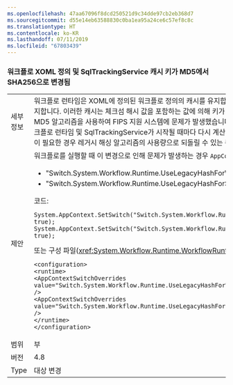 ```yaml
---
ms.openlocfilehash: 47aa67096f8dcd250521d9c34dde97cb2eb368d7
ms.sourcegitcommit: d55e14eb63588830c0ba1ea95a24ce6c57ef8c8c
ms.translationtype: HT
ms.contentlocale: ko-KR
ms.lasthandoff: 07/11/2019
ms.locfileid: "67803439"
---
```

### <a name="workflow-xoml-definition-and-sqltrackingservice-cache-keys-changed-from-md5-to-sha256"></a>워크플로 XOML 정의 및 SqlTrackingService 캐시 키가 MD5에서 SHA256으로 변경됨

|   |   |
|---|---|
|세부 정보|워크플로 런타임은 XOML에 정의된 워크플로 정의의 캐시를 유지합니다. 또한 SqlTrackingService는 문자열에 의해 키가 지정된 캐시를 유지합니다. 이러한 캐시는 체크섬 해시 값을 포함하는 값에 의해 키가 지정됩니다. .NET Framework 4.7.2 이전 버전에서 이 체크섬 해시는 MD5 알고리즘을 사용하여 FIPS 지원 시스템에 문제가 발생했습니다. .NET Framework 4.8부터 사용되는 알고리즘은 SHA256입니다. 워크플로 런타임 및 SqlTrackingService가 시작될 때마다 다시 계산되기 때문에 이 변경 내용과의 호화성 문제가 없어야 합니다. 그러나 고객이 필요한 경우 레거시 해싱 알고리즘의 사용량으로 되돌릴 수 있는 쿼크를 제공했습니다.|
|제안|워크플로를 실행할 때 이 변경으로 인해 문제가 발생하는 경우 <code>AppContext</code> 스위치 중 하나 또는 둘 다를 설정해 보세요.<ul><li>&quot;Switch.System.Workflow.Runtime.UseLegacyHashForWorkflowDefinitionDispenserCacheKey&quot;를 true로 설정합니다.</li><li>&quot;Switch.System.Workflow.Runtime.UseLegacyHashForSqlTrackingCacheKey&quot;를 true로 설정합니다.</li></ul>코드:<pre><code class="lang-csharp">System.AppContext.SetSwitch(&quot;Switch.System.Workflow.Runtime.UseLegacyHashForWorkflowDefinitionDispenserCacheKey&quot;, true);&#13;&#10;System.AppContext.SetSwitch(&quot;Switch.System.Workflow.Runtime.UseLegacyHashForSqlTrackingCacheKey&quot;, true);&#13;&#10;</code></pre>또는 구성 파일(<xref:System.Workflow.Runtime.WorkflowRuntime> 개체를 만드는 애플리케이션의 구성 파일에 있어야 함):<pre><code class="lang-xml">&lt;configuration&gt;&#13;&#10;&lt;runtime&gt;&#13;&#10;&lt;AppContextSwitchOverrides value=&quot;Switch.System.Workflow.Runtime.UseLegacyHashForWorkflowDefinitionDispenserCacheKey=true&quot; /&gt;&#13;&#10;&lt;AppContextSwitchOverrides value=&quot;Switch.System.Workflow.Runtime.UseLegacyHashForSqlTrackingCacheKeytrue&quot; /&gt;&#13;&#10;&lt;/runtime&gt;&#13;&#10;&lt;/configuration&gt;&#13;&#10;</code></pre>|
|범위|부|
|버전|4.8|
|Type|대상 변경|

